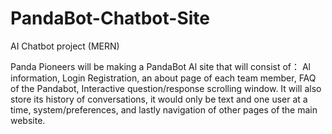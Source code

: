 # PandaBot-Chatbot-Site
AI Chatbot project (MERN)

Panda Pioneers will be making a PandaBot Al site that will consist of：
Al information, Login Registration, an about page of each team member, FAQ of the Pandabot, Interactive question/response scrolling window.
It will also store its history of conversations, it would only be text and one user at a time, system/preferences, and lastly navigation of other pages of the main website.
